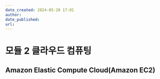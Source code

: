 ```yaml
---
date_created: 2024-05-20 17:01
author: 
date_published: 
url:
---
```

# 모듈 2 클라우드 컴퓨팅

## Amazon Elastic Compute Cloud(Amazon EC2)

